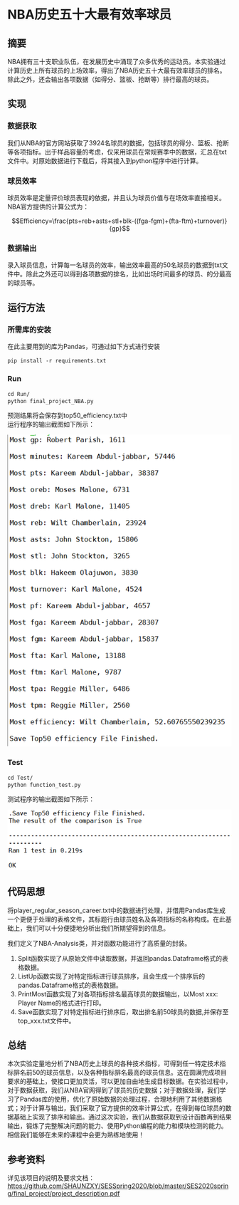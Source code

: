 # NBA历史五十大最有效率球员
## 摘要
NBA拥有三十支职业队伍，在发展历史中涌现了众多优秀的运动员。本实验通过计算历史上所有球员的上场效率，得出了NBA历史五十大最有效率球员的排名。除此之外，还会输出各项数据（如得分、篮板、抢断等）排行最高的球员。

## 实现
### 数据获取
我们从NBA的官方网站获取了3924名球员的数据，包括球员的得分、篮板、抢断等各项指标。出于样品容量的考虑，仅采用球员在常规赛季中的数据，汇总在txt文件中。对原始数据进行下载后，将其接入到python程序中进行计算。

### 球员效率
球员效率是定量评价球员表现的依据，并且认为球员价值与在场效率直接相关。NBA官方提供的计算公式为：

$$Efficiency=\frac{pts+reb+asts+stl+blk-((fga-fgm)+(fta-ftm)+turnover)}{gp}$$


### 数据输出
录入球员信息，计算每一名球员的效率，输出效率最高的50名球员的数据到txt文件中。除此之外还可以得到各项数据的排名，比如出场时间最多的球员、的分最高的球员等。

## 运行方法

### 所需库的安装
在此主要用到的库为Pandas，可通过如下方式进行安装  
```
pip install -r requirements.txt
```
### Run
```
cd Run/
python final_project_NBA.py
```
预测结果将会保存到top50_efficiency.txt中   
运行程序的输出截图如下所示：    
  
![程序运行输出截图](https://github.com/SHAUNZXY/SESSpring2020/blob/master/SES2020spring/final_project/Run/Output.png)

### Test
```
cd Test/
python function_test.py
```
测试程序的输出截图如下所示：  
 
![程序运行输出截图](https://github.com/SHAUNZXY/SESSpring2020/blob/master/SES2020spring/final_project/Test/Output.png)

## 代码思想
将player_regular_season_career.txt中的数据进行处理，并借用Pandas库生成一个更便于处理的表格文件，其标题行由球员姓名及各项指标的名称构成。在此基础上，我们可以十分便捷地分析出我们所期望得到的信息。  
  
我们定义了NBA-Analysis类，并对函数功能进行了高质量的封装。  
1. Split函数实现了从原始文件中读取数据，并返回pandas.Dataframe格式的表格数据。  
2. ListUp函数实现了对特定指标进行球员排序，且会生成一个排序后的pandas.Dataframe格式的表格数据。  
3. PrintMost函数实现了对各项指标排名最高球员的数据输出，以Most xxx: Player Name的格式进行打印。
4. Save函数实现了对特定指标进行排序后，取出排名前50球员的数据,并保存至top_xxx.txt文件中。

## 总结
本次实验定量地分析了NBA历史上球员的各种技术指标，可得到任一特定技术指标排名前50的球员信息，以及各种指标排名最高的球员信息。这在圆满完成项目要求的基础上，使接口更加灵活，可以更加自由地生成目标数据。在实验过程中，对于数据获取，我们从NBA官网得到了球员的历史数据；对于数据处理，我们学习了Pandas库的使用，优化了原始数据的处理过程，合理地利用了其他数据格式；对于计算与输出，我们采取了官方提供的效率计算公式，在得到每位球员的数据基础上实现了排序和输出。通过这次实验，我们从数据获取到设计函数再到结果输出，锻炼了完整解决问题的能力、使用Python编程的能力和模块检测的能力。相信我们能够在未来的课程中会更为熟练地使用！


## 参考资料
详见该项目的说明及要求文档：https://github.com/SHAUNZXY/SESSpring2020/blob/master/SES2020spring/final_project/project_description.pdf  